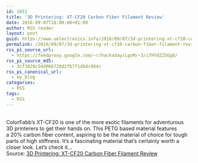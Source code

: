 ```yaml
---
id: 1651
title: '3D Printering: XT-CF20 Carbon Fiber Filament Review'
date: 2016-09-07T18:00:00+01:00
author: RSS reader
layout: post
guid: https://www.uelectronics.info/2016/09/07/3d-printering-xt-cf20-carbon-fiber-filament-review/
permalink: /2016/09/07/3d-printering-xt-cf20-carbon-fiber-filament-review/
rss_pi_source_url:
  - https://feedproxy.google.com/~r/hackaday/LgoM/~3/i7HYdZZSGg8/
rss_pi_source_md5:
  - 3cf3029c54d066728d2fb7f1db4c984c
rss_pi_canonical_url:
  - my_blog
categories:
  - RSS
tags:
  - RSS
---
```

&#013;  
ColorFabb’s XT-CF20 is one of the more exotic filaments for adventurous 3D printerers to get their hands on. This PETG based material features a 20% carbon fiber content, aspiring to be the material of choice for tough parts of high stiffness. It’s a fascinating material that’s certainly worth a closer look. Let’s check it…&#013;  
Source: <a href="https://feedproxy.google.com/~r/hackaday/LgoM/~3/i7HYdZZSGg8/" target="_blank">3D Printering: XT-CF20 Carbon Fiber Filament Review</a>
